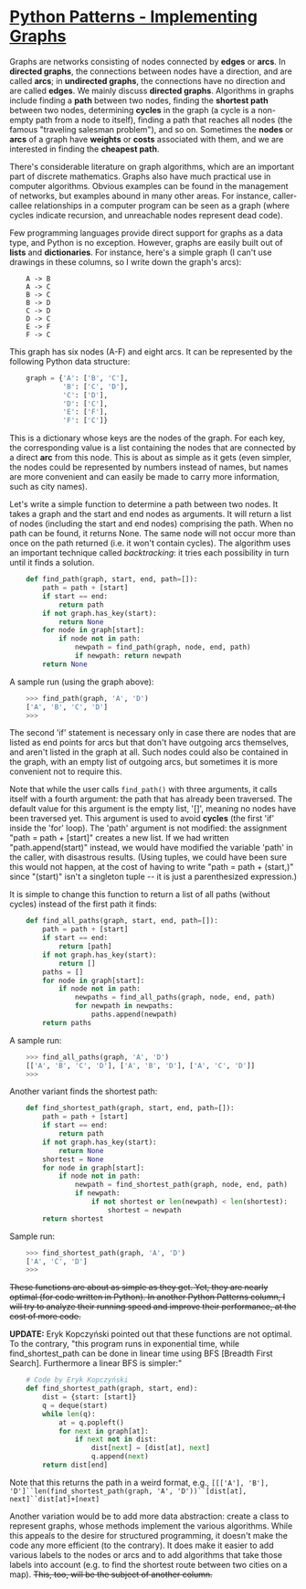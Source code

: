# [Python Patterns - Implementing Graphs](https://www.python.org/doc/essays/graphs/)

Graphs are networks consisting of nodes connected by **edges** or **arcs**. In **directed graphs**, the connections between nodes have a direction, and are called **arcs**; in **undirected graphs**, the connections have no direction and are called **edges**. We mainly discuss **directed graphs**. Algorithms in graphs include finding a **path** between two nodes, finding the **shortest path** between two nodes, determining **cycles** in the graph (a cycle is a non-empty path from a node to itself), finding a path that reaches all nodes (the famous "traveling salesman problem"), and so on. Sometimes the **nodes** or **arcs** of a graph have **weights** or **costs** associated with them, and we are interested in finding the **cheapest path**.

There's considerable literature on graph algorithms, which are an important part of discrete mathematics. Graphs also have much practical use in computer algorithms. Obvious examples can be found in the management of networks, but examples abound in many other areas. For instance, caller-callee relationships in a computer program can be seen as a graph (where cycles indicate recursion, and unreachable nodes represent dead code).

Few programming languages provide direct support for graphs as a data type, and Python is no exception. However, graphs are easily built out of **lists** and **dictionaries**. For instance, here's a simple graph (I can't use drawings in these columns, so I write down the graph's arcs):

```
    A -> B
    A -> C
    B -> C
    B -> D
    C -> D
    D -> C
    E -> F
    F -> C
```

This graph has six nodes (A-F) and eight arcs. It can be represented by the following Python data structure:

```python
    graph = {'A': ['B', 'C'],
             'B': ['C', 'D'],
             'C': ['D'],
             'D': ['C'],
             'E': ['F'],
             'F': ['C']}
```

This is a dictionary whose keys are the nodes of the graph. For each key, the corresponding value is a list containing the nodes that are connected by a direct **arc** from this node. This is about as simple as it gets (even simpler, the nodes could be represented by numbers instead of names, but names are more convenient and can easily be made to carry more information, such as city names).

Let's write a simple function to determine a path between two nodes. It takes a graph and the start and end nodes as arguments. It will return a list of nodes (including the start and end nodes) comprising the path. When no path can be found, it returns None. The same node will not occur more than once on the path returned (i.e. it won't contain cycles). The algorithm uses an important technique called *backtracking*: it tries each possibility in turn until it finds a solution.



```python
    def find_path(graph, start, end, path=[]):
        path = path + [start]
        if start == end:
            return path
        if not graph.has_key(start):
            return None
        for node in graph[start]:
            if node not in path:
                newpath = find_path(graph, node, end, path)
                if newpath: return newpath
        return None
```

A sample run (using the graph above):

```python
    >>> find_path(graph, 'A', 'D')
    ['A', 'B', 'C', 'D']
    >>>
```

The second 'if' statement is necessary only in case there are nodes that are listed as end points for arcs but that don't have outgoing arcs themselves, and aren't listed in the graph at all. Such nodes could also be contained in the graph, with an empty list of outgoing arcs, but sometimes it is more convenient not to require this.

Note that while the user calls `find_path()` with three arguments, it calls itself with a fourth argument: the path that has already been traversed. The default value for this argument is the empty list, '[]', meaning no nodes have been traversed yet. This argument is used to avoid **cycles** (the first 'if' inside the 'for' loop). The 'path' argument is not modified: the assignment "path = path + [start]" creates a new list. If we had written "path.append(start)" instead, we would have modified the variable 'path' in the caller, with disastrous results. (Using tuples, we could have been sure this would not happen, at the cost of having to write "path = path + (start,)" since "(start)" isn't a singleton tuple -- it is just a parenthesized expression.)

It is simple to change this function to return a list of all paths (without cycles) instead of the first path it finds:

```python
    def find_all_paths(graph, start, end, path=[]):
        path = path + [start]
        if start == end:
            return [path]
        if not graph.has_key(start):
            return []
        paths = []
        for node in graph[start]:
            if node not in path:
                newpaths = find_all_paths(graph, node, end, path)
                for newpath in newpaths:
                    paths.append(newpath)
        return paths
```

A sample run:

```python
    >>> find_all_paths(graph, 'A', 'D')
    [['A', 'B', 'C', 'D'], ['A', 'B', 'D'], ['A', 'C', 'D']]
    >>>
```

Another variant finds the shortest path:

```python
    def find_shortest_path(graph, start, end, path=[]):
        path = path + [start]
        if start == end:
            return path
        if not graph.has_key(start):
            return None
        shortest = None
        for node in graph[start]:
            if node not in path:
                newpath = find_shortest_path(graph, node, end, path)
                if newpath:
                    if not shortest or len(newpath) < len(shortest):
                        shortest = newpath
        return shortest
```

Sample run:

```python
    >>> find_shortest_path(graph, 'A', 'D')
    ['A', 'C', 'D']
    >>>
```

~~These functions are about as simple as they get. Yet, they are nearly optimal (for code written in Python). In another Python Patterns column, I will try to analyze their running speed and improve their performance, at the cost of more code.~~

**UPDATE:** Eryk Kopczyński pointed out that these functions are not optimal. To the contrary, "this program runs in exponential time, while find_shortest_path can be done in linear time using BFS [Breadth First Search]. Furthermore a linear BFS is simpler:"

```python
    # Code by Eryk Kopczyński
    def find_shortest_path(graph, start, end):
        dist = {start: [start]}
        q = deque(start)
        while len(q):
            at = q.popleft()
            for next in graph[at]:
                if next not in dist:
                    dist[next] = [dist[at], next]
                    q.append(next)
        return dist[end]
```

Note that this returns the path in a weird format, e.g., `[[['A'], 'B'], 'D']``len(find_shortest_path(graph, 'A', 'D'))``[dist[at], next]``dist[at]+[next]`

Another variation would be to add more data abstraction: create a class to represent graphs, whose methods implement the various algorithms. While this appeals to the desire for structured programming, it doesn't make the code any more efficient (to the contrary). It does make it easier to add various labels to the nodes or arcs and to add algorithms that take those labels into account (e.g. to find the shortest route between two cities on a map). ~~This, too, will be the subject of another column.~~